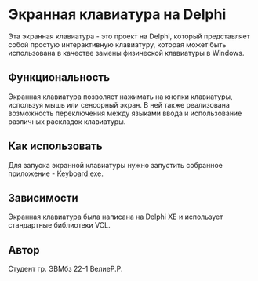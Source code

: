 # Экранная клавиатура на Delphi
Эта экранная клавиатура - это проект на Delphi, который представляет собой простую интерактивную клавиатуру, которая может быть использована в качестве замены физической клавиатуры в Windows.
## Функциональность
Экранная клавиатура позволяет нажимать на кнопки клавиатуры, используя мышь или сенсорный экран. В ней также реализована возможность переключения между языками ввода и использование различных раскладок клавиатуры.
## Как использовать
Для запуска экранной клавиатуры нужно запустить собранное приложение - Keyboard.exe.
## Зависимости
Экранная клавиатура была написана на Delphi XE и использует стандартные библиотеки VCL.
## Автор
Студент  гр. ЭВМбз 22-1  ВелиеР.Р.
